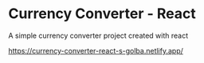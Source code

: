 # Currency Converter - React

A simple currency converter project created with react

https://currency-converter-react-s-golba.netlify.app/
